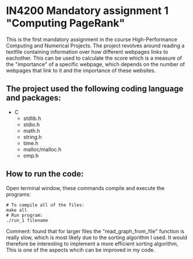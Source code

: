 # IN4200 Mandatory assignment 1 "Computing PageRank"
This is the first mandatory assignment in the course High-Performance Computing and Numerical Projects.
The project revolves around reading a textfile containing information over how different webpages links to eachother.
This can be used to calculate the score which is a measure of the "importance" of a specific webpage, which depends on
the number of webpages that link to it and the importance of these websites.

## The project used the following coding language and packages:
* C
  * stdlib.h
  * stdio.h
  * math.h
  * string.h
  * time.h
  * malloc/malloc.h
  * omp.h

## How to run the code:
Open terminal window, these commands compile and execute the programs:
```
# To compile all of the files:
make all
# Run program:
./run_1 filename
```


Comment: found that for larger files the "read_graph_from_file" function is really slow, which is most likely due to the sorting 
algorithm I used. It would therefore be interesting to implement a more efficient sorting algorithm, 
This is one of the aspects whcih can be improved in my code. 

